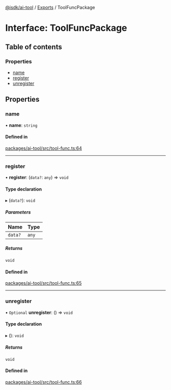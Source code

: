 [@isdk/ai-tool](../README.md) / [Exports](../modules.md) / ToolFuncPackage

# Interface: ToolFuncPackage

## Table of contents

### Properties

- [name](ToolFuncPackage.md#name)
- [register](ToolFuncPackage.md#register)
- [unregister](ToolFuncPackage.md#unregister)

## Properties

### name

• **name**: `string`

#### Defined in

[packages/ai-tool/src/tool-func.ts:64](https://github.com/isdk/ai-tool.js/blob/262bec683a365fd77a8c1ea7cbf9a636e19c4ce2/src/tool-func.ts#L64)

___

### register

• **register**: (`data?`: `any`) => `void`

#### Type declaration

▸ (`data?`): `void`

##### Parameters

| Name | Type |
| :------ | :------ |
| `data?` | `any` |

##### Returns

`void`

#### Defined in

[packages/ai-tool/src/tool-func.ts:65](https://github.com/isdk/ai-tool.js/blob/262bec683a365fd77a8c1ea7cbf9a636e19c4ce2/src/tool-func.ts#L65)

___

### unregister

• `Optional` **unregister**: () => `void`

#### Type declaration

▸ (): `void`

##### Returns

`void`

#### Defined in

[packages/ai-tool/src/tool-func.ts:66](https://github.com/isdk/ai-tool.js/blob/262bec683a365fd77a8c1ea7cbf9a636e19c4ce2/src/tool-func.ts#L66)

